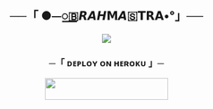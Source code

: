 <h2 align="center">  
      ──「 ●⏤꯭🇧𝙍𝘼𝙃𝗠𝘼🇸𝗧𝗥𝗔•°‌⁪」──  
  </h2>  

  <p align="center">  
    <img src="https://te.legra.ph/file/4cfe7cf3ffcce4dc41d8c.jpg">  
  </p>  

  <h3 align="center">  
      ─「 ᴅᴇᴩʟᴏʏ ᴏɴ ʜᴇʀᴏᴋᴜ 」─  
  </h3>  

  <p align="center"><a href="https://dashboard.heroku.com/new?template=https://github.com/BHAMHASTRA/ASTRA_MUSIC_MANAGEMENT/edit/master/README.md"> <img src="https://img.shields.io/badge/Deploy%20On%20Heroku-pink?style=for-the-badge&logo=heroku" width="220" height="38.45"/></a></p>  

